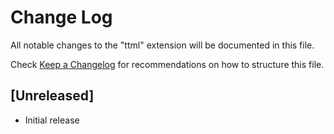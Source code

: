 # Change Log

All notable changes to the "ttml" extension will be documented in this file.

Check [Keep a Changelog](http://keepachangelog.com/) for recommendations on how to structure this file.

## [Unreleased]

- Initial release